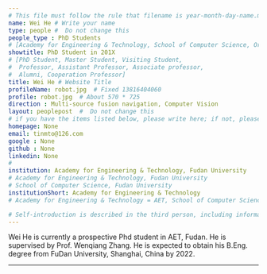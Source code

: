 ```yaml
---
# This file must follow the rule that filename is year-month-day-name.md .
name: Wei He # Write your name
type: people #  Do not change this
people_type : PhD Students
# [Academy for Engineering & Technology, School of Computer Science, Organizer]
showtitle: PhD Student in 201X
# [PhD Student, Master Student, Visiting Student,
#  Professor, Assistant Professor, Associate professor,
#  Alumni, Cooperation Professor]
title: Wei He # Website Title
profileName: robot.jpg  # Fixed 13816404060
profile: robot.jpg  # About 570 * 725
direction : Multi-source fusion navigation, Computer Vision
layout: peoplepost  #  Do not change this
# if you have the items listed below, please write here; if not, please write None.
homepage: None
email: tinmto@126.com
google : None
github : None
linkedin: None
# 
institution: Academy for Engineering & Technology, Fudan University
# Academy for Engineering & Technology, Fudan University
# School of Computer Science, Fudan University
institutionShort: Academy for Engineering & Technology
# Academy for Engineering & Technology = AET, School of Computer Science = SCS

# Self-introduction is described in the third person, including information such as educational experience
---
```


Wei He is currently a prospective Phd student in AET, Fudan. He is supervised by Prof. Wenqiang Zhang. He is expected to obtain his B.Eng. degree from FuDan University, Shanghai, China by 2022.

---